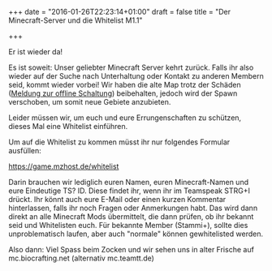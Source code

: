 +++
date = "2016-01-26T22:23:14+01:00"
draft = false 
title = "Der Minecraft-Server und die Whitelist M1.1"

+++
<p>Er ist wieder da!<p>
<p>Es ist soweit: Unser geliebter Minecraft Server kehrt zur&uuml;ck. Falls ihr also wieder auf der Suche nach Unterhaltung oder Kontakt zu anderen Membern seid, kommt wieder vorbei! Wir haben die alte Map trotz der Sch&auml;den (<a href="https://ts.biocrafting.net/post/2016_01_07_MC_Server_offline/">Meldung zur offline Schaltung</a>) beibehalten, jedoch wird der Spawn verschoben, um somit neue Gebiete anzubieten.</p>

<p>Leider m&uuml;ssen wir, um euch und eure Errungenschaften zu sch&uuml;tzen, dieses Mal eine Whitelist einf&uuml;hren.</p>
<p>Um auf die Whitelist zu kommen m&uuml;sst ihr nur folgendes Formular ausf&uuml;llen:</p>
<a href="https://game.mzhost.de/whitelist">https://game.mzhost.de/whitelist</a>
<p>Darin brauchen wir lediglich euren Namen, euren Minecraft-Namen und eure Eindeutige TS? ID. Diese findet ihr, wenn ihr im Teamspeak STRG+I dr&uuml;ckt. Ihr k&ouml;nnt auch eure E-Mail oder einen kurzen Kommentar hinterlassen, falls ihr noch Fragen oder Anmerkungen habt. Das wird dann direkt an alle Minecraft Mods &uuml;bermittelt, die dann pr&uuml;fen, ob ihr bekannt seid und Whitelisten euch. F&uuml;r bekannte Member (Stammi+), sollte dies unproblematisch laufen, aber auch "normale" k&ouml;nnen gewhitelisted werden.</p>

<p>Also dann: Viel Spass beim Zocken und wir sehen uns in alter Frische auf mc.biocrafting.net (alternativ mc.teamtt.de)</p>

